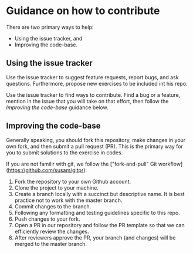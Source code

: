# Guidance on how to contribute

There are two primary ways to help:
 - Using the issue tracker, and
 - Improving the code-base.


## Using the issue tracker

Use the issue tracker to suggest feature requests, report bugs, and ask questions.
Furthermore, propose new exercises to be included int his repo.

Use the issue tracker to find ways to contribute. Find a bug or a feature, mention in
the issue that you will take on that effort, then follow the _Improving the code-base_
guidance below.


## Improving the code-base

Generally speaking, you should fork this repository, make changes in your own fork, and then submit a pull request (PR). 
This is the primary way for you to submit solutions to the exercise in codes. 

If you are not familir with git, we follow the ["fork-and-pull" Git workflow] (https://github.com/susam/gitpr):

1. Fork the repository to your own Github account.
2. Clone the project to your machine.
3. Create a branch locally with a succinct but descriptive name. It is best practice not to work with the master branch.
4. Commit changes to the branch.
5. Following any formatting and testing guidelines specific to this repo.
6. Push changes to your fork.
7. Open a PR in our repository and follow the PR template so that we can efficiently review the changes.
8. After reviewers approve the PR, your branch (and changes) will be merged to the master branch.


